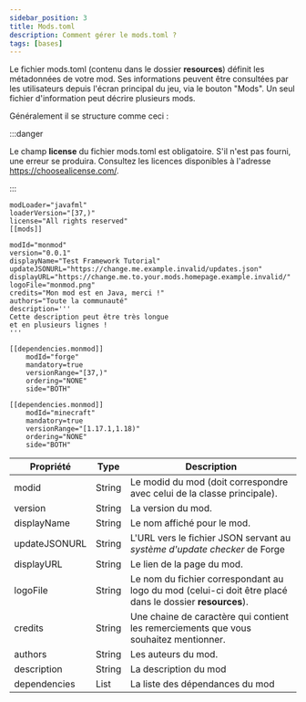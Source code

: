 ```yaml
---
sidebar_position: 3
title: Mods.toml
description: Comment gérer le mods.toml ?
tags: [bases]
---
```


Le fichier mods.toml (contenu dans le dossier **resources**) définit les métadonnées de votre mod. Ses informations peuvent être consultées par les utilisateurs depuis l'écran principal du jeu, via le bouton "Mods". Un seul fichier d'information peut décrire plusieurs mods.

Généralement il se structure comme ceci :

:::danger

Le champ **license** du fichier mods.toml est obligatoire. S'il n'est pas fourni, une erreur se produira. Consultez les licences disponibles à l'adresse https://choosealicense.com/.

:::
```
modLoader="javafml"
loaderVersion="[37,)"
license="All rights reserved"
[[mods]]

modId="monmod"
version="0.0.1"
displayName="Test Framework Tutorial"
updateJSONURL="https://change.me.example.invalid/updates.json"
displayURL="https://change.me.to.your.mods.homepage.example.invalid/"
logoFile="monmod.png"
credits="Mon mod est en Java, merci !"
authors="Toute la communauté"
description='''
Cette description peut être très longue
et en plusieurs lignes !
'''

[[dependencies.monmod]]
    modId="forge"
    mandatory=true
    versionRange="[37,)"
    ordering="NONE"
    side="BOTH"

[[dependencies.monmod]]
    modId="minecraft"
    mandatory=true
    versionRange="[1.17.1,1.18)"
    ordering="NONE"
    side="BOTH"
```

| Propriété | Type | Description |
|-----|-----|-----|
| modid | String | Le modid du mod (doit correspondre avec celui de la classe principale). |
| version | String | La version du mod. |
| displayName | String | Le nom affiché pour le mod. |
| updateJSONURL | String | L'URL vers le fichier JSON servant au _système d'update checker_ de Forge |
| displayURL | String | Le lien de la page du mod. |
| logoFile | String | Le nom du fichier correspondant au logo du mod (celui-ci doit être placé dans le dossier **resources**). |
| credits | String | Une chaine de caractère qui contient les remerciements que vous souhaitez mentionner. |
| authors | String | Les auteurs du mod. |
| description | String | La description du mod |
| dependencies | List | La liste des dépendances du mod |